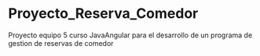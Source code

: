 # Proyecto_Reserva_Comedor
Proyecto equipo 5 curso JavaAngular para el desarrollo de un programa de gestion de reservas de comedor
